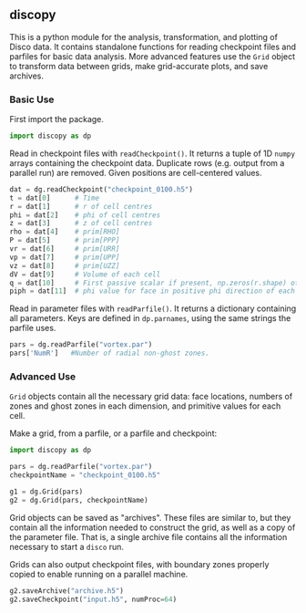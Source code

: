 ## discopy 

This is a python module for the analysis, transformation, and plotting of Disco
data.  It contains standalone functions for reading checkpoint files and
parfiles for basic data analysis.  More advanced features use the `Grid` object
to transform data between grids, make grid-accurate plots, and save archives.

### Basic Use

First import the package.
```python
import discopy as dp
```

Read in checkpoint files with `readCheckpoint()`.  It returns a tuple of 1D 
`numpy` arrays containing the checkpoint data.  Duplicate rows (e.g. output from a parallel run) are removed.  Given positions are cell-centered values.
```python
dat = dg.readCheckpoint("checkpoint_0100.h5")
t = dat[0]      # Time
r = dat[1]      # r of cell centres
phi = dat[2]    # phi of cell centres
z = dat[3]      # z of cell centres
rho = dat[4]    # prim[RHO]
P = dat[5]      # prim[PPP]
vr = dat[6]     # prim[URR]
vp = dat[7]     # prim[UPP]
vz = dat[8]     # prim[UZZ]
dV = dat[9]     # Volume of each cell
q = dat[10]     # First passive scalar if present, np.zeros(r.shape) otherwise.
piph = dat[11]  # phi value for face in positive phi direction of each cell.
```

Read in parameter files with `readParfile()`.  It returns a dictionary
containing all parameters.  Keys are defined in `dp.parnames`, using the 
same strings the parfile uses.

```python
pars = dg.readParfile("vortex.par")
pars['NumR']   #Number of radial non-ghost zones.
```

### Advanced Use

`Grid` objects contain all the necessary grid data: face locations, numbers of
zones and ghost zones in each dimension, and primitive values for each cell.

Make a grid, from a parfile, or a parfile and checkpoint:
```python
import discopy as dp

pars = dg.readParfile("vortex.par")
checkpointName = "checkpoint_0100.h5"

g1 = dg.Grid(pars)
g2 = dg.Grid(pars, checkpointName)
```

Grid objects can be saved as "archives".  These files are similar to, but they 
contain all the information needed to construct the grid, as well as a copy
of the parameter file.  That is, a single archive file contains all the
information necessary to start a `disco` run.

Grids can also output checkpoint files, with boundary zones properly copied
to enable running on a parallel machine.

```python
g2.saveArchive("archive.h5")
g2.saveCheckpoint("input.h5", numProc=64)
```




